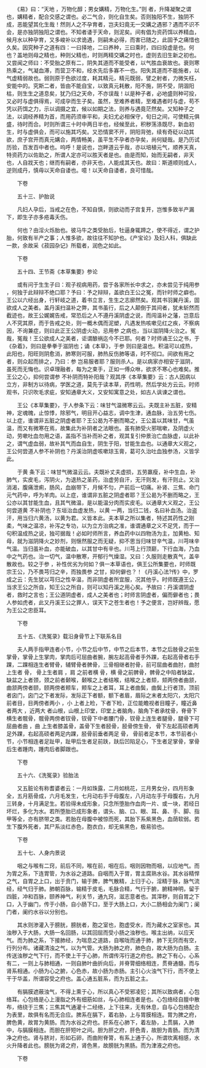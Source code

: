 <!-- { "loadSidebar": true } -->
　　《易》曰：“天地 ，万物化醇；男女媾精，万物化生。”则 者，升降凝聚之谓也，媾精者，配合交感之谓也。必二气合，则化自生矣。否则独阳不生，独阴不成，恶能望其化生哉！然则人之不孕育者，岂夫妇竟无一交媾之遇邪？遇而不识不会，是亦独阴独阳之谓也。不知者诿于天命，则泥矣。间有倡为资药饵以养精血，候月水以种孕育，又多峻补以求诡遇，则嗣未必得，而害已随之，此固予之痛惜也久矣。因究种子之道有四：一曰择地，二曰养种，三曰乘时，四曰投虚是也。何也？盖地则母之精也，种则父精也，时则两精交媾之时也，虚则去旧生新之初也。又尝闻之师曰：不受胎之原有二，阴失其道而不能受者，以气胜血衰故也。衰则寒热乘之，气凝血滞，而营卫不和，经水先后多寡不一也。阳失其道而不能施者，以气虚精弱故也。弱则原于色欲过度，耗其精元，精元既弱，譬之射者，力微矢枉，安能中的。究斯二者，皆由不能自宝，以致真元耗散，阳不施，阴不受，阴涸阳枯，则生生之道息矣，犹乃归之天命，不亦误哉！以是种子者，必地盛则种可投，又必时与虚俱得焉，可成孕而生子矣。虽然，至难养者精，至难遇者时与虚，苟不凭以药饵之力，示以调摄之宜，候以如期之法，则养与遇竟茫然矣。又知种子之法，以调经养精为首，而用药须审平和，夫妇尤必相保守，旬日之间，可使精元俱盛，待时而合。时则所谓三十时中两日半也，经候至此，积秽荡涤既尽，新血初生，时与虚俱会，而可以施其巧矣。又恐情窦不开，阴阳背弛，续有奇砭以动其欲，庶子宫开而真元媾合，两情畅美，虽平生不孕者亦孕矣，尚何疑哉。是乃历试历验，百发百中者也。呜呼！是说也，岂畔道云乎哉，亦以培植元气，顺养天真，特资药力以佐助之，所谓人定亦可以胜天者是也。由是而知，始而无嗣者，非天也，人自戕天也；继而有嗣者，亦非天也，人能成其天也。故曰：斯道顺则成人，逆则成丹，慎毋以天命自诿也。噫！以天命自诿者，良可惜哉。

　　下卷

　　五十三、护胎说

　　凡妇人孕后，当戒之在色，不知自慎，则欲动而子宫复开，岂惟多致半产漏下，即生子亦多疮毒夭伤。

　　何也？由淫火烁胎也。彼马牛之类受胎后，牡逼身辄蹄之，使不得近，谓之护胎，何致有半产之事；人惟多欲，故往往不知护也。《产宝论》及妇人科，俱缺此一款，余故采《菽园杂记》所载者，润色之如此。

　　下卷

　　五十四、王节斋《本草集要》参论

　　或有问于生生子曰：观子视病用药，尝于各家所长中求之，亦未尝见于纯用参 ，何独于此辩辩不绝口耶？予曰：予之辩辩，盖欲白王公之冤，而针时师之癖也。王公以六经出身，行轩岐之道，着书立言，生生之志廓然矣。观其书羽翼丹溪，固欲成人之美者。盖丹溪扫温补之弊，其书虽行，后之人颠倒于其间者，犹未斩然而截迹也，故王公娓娓告戒，常恐后之人不遵丹溪阴虚之说，而闯温补之藩，岂意后人不究其原，而于告戒之处，则一概木偶而泥塑，凡遇发热咳嗽见红之疾，不察病因，不询兼症，则曰此正王公阴虚火动，忌用参 之病也，当以滋阴降火治之。冤哉，冤哉！王公欲成人之美者，讵谓酿祸迄今不已耶。何者？时师诵王公之书，于《杂着》，则曰是拳拳于滋阴也；诵《本草》，于参 则曰是温也。积温可以成热，此阳也，阳旺则阴愈消，肺寒则可服，肺热反伤肺等语，时不彻口。间欲有用之者，则众起而排之，乃曰：参 岂易服者耶？服则杀人。是以病家亦相安于滋阴，虽死而无悔也。识卓理融者，每为之束手，正如一傅众咻，欲求不寒心也难矣。推王公之心，抑何尝谓参 不补阴而特补阳哉？观其序《本草集要》云：古人因病以立方，非制方以待病，学医之道，莫先于读本草，药性明，然后学处方云云。时师观书，只识吹毛求疵，安知通章大义，又安知寓意之处，如古人讽谏之谓也。

　　王公《本草集要》，于人参条下云：味甘气温微寒云云。夫既主补五脏，安精神，定魂魄，止惊悸，除邪气，明目开心益志，调中生津，通血脉，治五劳七伤。以上症，谁谓非五脏之阴虚者耶？王公曷为不删而略之，王公盖以其味甘，气虽温，而又有微寒在焉，故集此为补阴者之法眼也。虽有肺受火邪喘嗽，及阴虚火动，劳嗽吐血勿用之语，盖指不当补而补之者，观其复引仲景治亡血脉虚，以此补之，谓气虚血弱，故补其气而血自生，阴生于阳，甘能生血也。以通章大义观之，王公何尝道人参不补阴也？丹溪治阴虚咳嗽琼玉膏，葛可久治吐血独参汤，义皆孚此。

　　于黄 条下云：味甘气微温云云。夫既补丈夫虚损，五劳羸瘦，补中生血，补肺气，实皮毛，泻阴火，为退热之圣药，治虚劳自汗，无汗则发，有汗则止。又治消渴，腹痛泄痢，肠风，血崩带下，月候不匀，产前后一切痛。补肾、三焦、命门元气药中，呼为羊肉。以上症，谁谓非五脏之阴虚者耶？王公曷为不删而略之，王公亦以其甘能生血，且其气微温，是以能温分肉而实皮毛。以通章大义观之，王公何尝道黄 不补阴也？东垣治血虚发热，以黄 一两，当归二钱，名曰补血汤。治盗汗，用当归六黄汤，以黄为君。义皆本此。夫本草之所以集者，特述其药性之刚柔，气味之温凉，补泻之专功，以为立方治病之准，谁谓通章之义不足凭，而于一句积温成热之说，独可据哉！必如时师所言，养血药中以四物汤为主，加黄柏、知母，就为滋阴降火之妙剂，则惬然服之而无疑，抑不思当归味甘辛气温，川芎味辛气温。当归虽补血，亦能破血，以其甘中有辛也。川芎上行顶巅，下行血海，乃血中之气药也。治一切气，温中散寒，开郁行气燥湿。又曰：久服则走散真气，盖辛散故也。较之于参 ，补性优劣为何如？俱一本草语也，俱王公所集要也，时师既宗王公，乃不畏芎归之辛，而独畏参 之甘，抑何僻也？！《丹溪心法?传》中，罗成之云：先生犹以芎归之性辛温，而非阴虚者所宜服，况其他乎。时师既遵王公，当求王公之所自，知王公之所自，则可以知丹溪之用心矣。予故曰：丹溪谓阴虚者，救时之言也；王公道阴虚者，成人之美者也；时师言阴虚者，偏而僻者也；畏人参如虎者，此又丹溪王公之罪人，误天下之苍生者也！予之便言，岂好辨哉，愿为王公之忠臣耳。

　　下卷

　　五十五、《洗冤录》载沿身骨节上下联系名目

　　夫人两手指甲连者小节，小节之后中节，中节之后本节，本节之后肢骨之前生掌骨，掌骨上生掌肉，掌肉后可屈曲者腕，腕左起高骨者手外踝，右起高骨者右手踝，二踝相连生者臂骨，辅臂骨者髀骨，三骨相继者肘骨，前可屈曲者曲肘，曲肘上生者 骨， 骨上生者肩 ，肩 之前者横 骨，横 骨之前髀骨，髀骨之中陷者缺盆，缺盆之上者颈，颈之前者颡喉，颡喉之上者结喉，结喉之上者颏，颏两傍者曲颔，曲颔两傍者颐，颐两傍者颊车，颊车之上者耳，耳上者曲鬓，曲鬓上行者顶，顶前者囟门，囟门之下者发际，发际正下者额，额下者眉，眉际之末者太阳穴，太阳穴前者目，目两傍者两小 ，小 上者上睑，下者下睑，正位能瞻视者目瞳子，瞳近鼻者两大 ，近两大 者山根，山根上印堂，印堂上者脑角，脑角下者承枕骨，脊骨下横生者髋骨，髋骨两傍者钗骨，钗骨下中者腰门骨，钗骨上连生者腿骨，腿骨下可屈曲者曲 ，曲 上生者膝盖骨，盖骨下生者胫骨，胫骨傍生骨， 骨下左起高硕者两足外踝，右起高硕者两足内踝，胫骨前垂者两足 骨， 骨前者足本节，本节前者小节，小节相连者足趾甲，趾甲后生者足前趺，趺后凹陷足心，下生者足掌骨，掌骨后生者踵肉，踵肉后者脚跟也。

　　下卷

　　五十六、《洗冤录》验胎法

　　又五脏论有称耆婆者云：一月如珠露，二月如桃花，三月男女分，四月形象全，五月筋骨成，六月毛发生，七月动右手于母腹左，八月动左手于母腹右，九月三转身，十月满足生。若验得未成形象，只念所堕胎作血肉一片、或一块，若经日坏烂，多化为水。若所堕胎已成形象者，谓头、脑、口、眼、耳、鼻、手、脚、指甲等全，亦有脐带之类。若胎在母腹中被惊而死，其胎下系紫黑色，血荫软弱。若生下腹外死者，其尸系淡红赤色，胞衣白，却无紫黑色，极易验也。

　　下卷

　　五十七、人身内景说

　　咽之与喉有二窍，前后不同，喉在前，咽在后。咽则因物而咽，以应地气。而为胃之系，下连胃管，为水谷之道路。自咽而入于胃，胃主腐熟水谷。其水谷精悍之气，自胃之上口，出于贲门，输于脾，脾气散精，上归于心，淫精于脉，脉气流经，经气归于肺。肺朝百脉，输精于皮毛，毛脉合精，气行于腑，腑精神明，留于四脏，冲和百脉，颐养神气，利关节，通九窍，滋志意者也。其滓秽，则自胃之下口，入于幽门，传于小肠，自小肠下口，至于大肠上口，大小二肠相会为阑门；阑门者，阑约水谷以分别也。

　　其水则渗灌入于膀胱，膀胱者，胞之室也，胞虚受水，而为藏水之室家也。其浊秽入于大肠，大肠一名回肠，以其回屈而受小肠之浊秽也。喉主出纳，以应天气。而为肺之系，下接肺经，为喘息之道路，自喉咙而通于肺，肺下无窍而有空，行列分布。诸藏清浊之气，以为气管。大肠为肺之府，肺色白，故大肠为白肠。主传送浊秽之气下行，而不使上干于心肺，所谓传泻行道之府也。肺之下有心，心系有二，一则上与肺相通，一则自肺叶曲折向后，并脊膂细络相连，贯脊通髓，而与肾系相通。小肠为心之腑，心色赤，故小肠为赤肠。主引心火浊气下行，而不使上干于华盖，所谓容受之府也。盖心通五脏系，而为五脏之主。

　　有膈膜遮蔽浊气，不得上熏于心，所以真心不受邪凌犯；其所以致病者，心包络耳。心包络是心上漫脂之外有细筋如丝，与心肺相连者是也。心包络经自膻中散布，络绕于三焦；三焦其气通灌十二经络，上下往来，无有休息，自与心包络配合为表里，故俱有名而无合应。脾系在膈下，着右胁，上与胃膜相连。胃为脾之府，脾色黄，故胃为黄肠。而为水谷之府也。肝系在心肺下，着左胁，上贯膈，入肺中，与膈膜相连。而胆在肝短叶之间。胆为肝之府，肝色青，故胆为青肠。而为清净之府也。肾与脐对，形如石卵，而曲附脊膂，有系上通于心，所谓坎离相感，水火升降者此也。膀胱为肾之府，肾色黑，故膀胱为黑肠。而为津液之府也。

　　下卷

